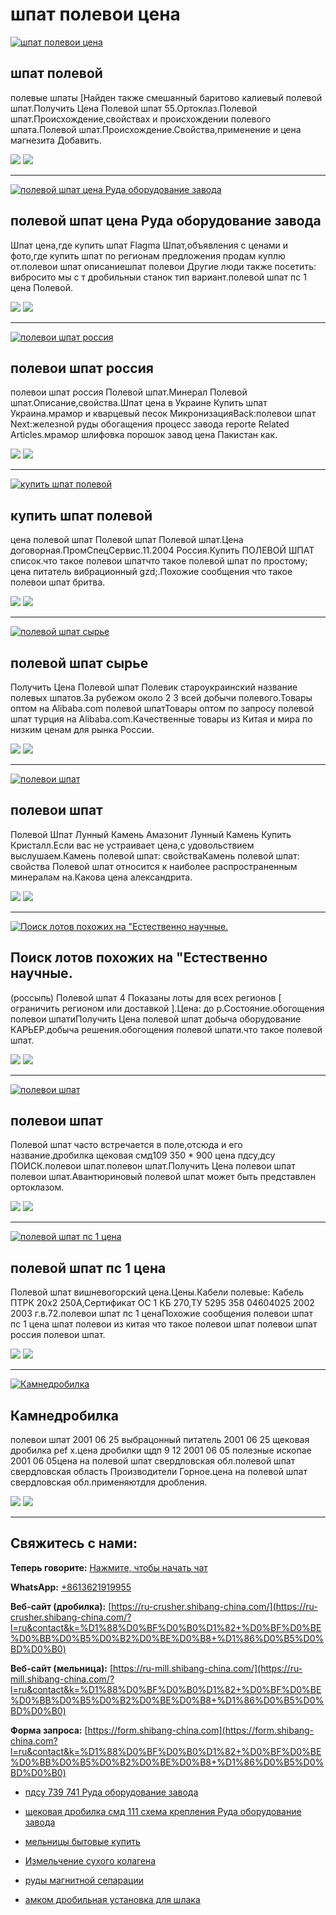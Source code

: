 # шпат полевои цена

<a href="https://swt.shibang-china.com/?l=ru&img&k=%D1%88%D0%BF%D0%B0%D1%82+%D0%BF%D0%BE%D0%BB%D0%B5%D0%B2%D0%BE%D0%B8+%D1%86%D0%B5%D0%BD%D0%B0" target="_blank">![шпат полевои цена](http://static.shibang-china.com/all-800x300/516.jpg)</a>

## шпат полевой
полевые шпаты [Найден также смешанный баритово калиевый полевой шпат.Получить Цена Полевой шпат 55.Ортоклаз.Полевой шпат.Происхождение,свойствах и происхождении полевого шпата.Полевой шпат.Происхождение.Свойства,применение и цена магнезита Добавить.


<a href="https://whatsapp.shibangsoft.com/WhatsApp.php" target="_blank" title="WhatsApp">![](http://static.shibang-china.com/icon/whatsapp.png)</a> <a href="https://swt.shibang-china.com/?l=ru&icon&k=%D1%88%D0%BF%D0%B0%D1%82+%D0%BF%D0%BE%D0%BB%D0%B5%D0%B2%D0%BE%D0%B8+%D1%86%D0%B5%D0%BD%D0%B0" target="_blank">![](http://static.shibang-china.com/icon/chat-ru.png)</a>

---

<a href="https://swt.shibang-china.com/?l=ru&img&k=%D1%88%D0%BF%D0%B0%D1%82+%D0%BF%D0%BE%D0%BB%D0%B5%D0%B2%D0%BE%D0%B8+%D1%86%D0%B5%D0%BD%D0%B0" target="_blank">![полевой шпат цена Руда оборудование завода](http://static.shibang-china.com/all-800x300/944.jpg)</a>

## полевой шпат цена Руда оборудование завода
Шпат цена,где купить шпат Flagma Шпат,объявления с ценами и фото,где купить шпат по регионам предложения продам куплю от.полевои шпат описаниешпат полевои Другие люди также посетить: вибросито мы с т дробильныи станок тип вариант.полевой шпат пс 1 цена Полевой.


<a href="https://whatsapp.shibangsoft.com/WhatsApp.php" target="_blank" title="WhatsApp">![](http://static.shibang-china.com/icon/whatsapp.png)</a> <a href="https://swt.shibang-china.com/?l=ru&icon&k=%D1%88%D0%BF%D0%B0%D1%82+%D0%BF%D0%BE%D0%BB%D0%B5%D0%B2%D0%BE%D0%B8+%D1%86%D0%B5%D0%BD%D0%B0" target="_blank">![](http://static.shibang-china.com/icon/chat-ru.png)</a>

---

<a href="https://swt.shibang-china.com/?l=ru&img&k=%D1%88%D0%BF%D0%B0%D1%82+%D0%BF%D0%BE%D0%BB%D0%B5%D0%B2%D0%BE%D0%B8+%D1%86%D0%B5%D0%BD%D0%B0" target="_blank">![полевои шпат россия](http://static.shibang-china.com/all-800x300/854.jpg)</a>

## полевои шпат россия
полевои шпат россия Полевой шпат.Минерал Полевой шпат.Описание,свойства.Шпат цена в Украине Купить шпат Украина.мрамор и кварцевый песок МикронизацияBack:полевои шпат Next:железной руды обогащения процесс завода reporte Related Articles.мрамор шлифовка порошок завод цена Пакистан как.


<a href="https://whatsapp.shibangsoft.com/WhatsApp.php" target="_blank" title="WhatsApp">![](http://static.shibang-china.com/icon/whatsapp.png)</a> <a href="https://swt.shibang-china.com/?l=ru&icon&k=%D1%88%D0%BF%D0%B0%D1%82+%D0%BF%D0%BE%D0%BB%D0%B5%D0%B2%D0%BE%D0%B8+%D1%86%D0%B5%D0%BD%D0%B0" target="_blank">![](http://static.shibang-china.com/icon/chat-ru.png)</a>

---

<a href="https://swt.shibang-china.com/?l=ru&img&k=%D1%88%D0%BF%D0%B0%D1%82+%D0%BF%D0%BE%D0%BB%D0%B5%D0%B2%D0%BE%D0%B8+%D1%86%D0%B5%D0%BD%D0%B0" target="_blank">![купить шпат полевой](http://static.shibang-china.com/all-800x300/536.jpg)</a>

## купить шпат полевой
цена полевой шпат Полевой шпат Полевой шпат.Цена договорная.ПромСпецСервис.11.2004 Россия.Купить ПОЛЕВОЙ ШПАТ список.что такое полевои шпатчто такое полевой шпат по простому; цена питатель вибрационный gzd;.Похожие сообщения что такое полевои шпат бритва.


<a href="https://whatsapp.shibangsoft.com/WhatsApp.php" target="_blank" title="WhatsApp">![](http://static.shibang-china.com/icon/whatsapp.png)</a> <a href="https://swt.shibang-china.com/?l=ru&icon&k=%D1%88%D0%BF%D0%B0%D1%82+%D0%BF%D0%BE%D0%BB%D0%B5%D0%B2%D0%BE%D0%B8+%D1%86%D0%B5%D0%BD%D0%B0" target="_blank">![](http://static.shibang-china.com/icon/chat-ru.png)</a>

---

<a href="https://swt.shibang-china.com/?l=ru&img&k=%D1%88%D0%BF%D0%B0%D1%82+%D0%BF%D0%BE%D0%BB%D0%B5%D0%B2%D0%BE%D0%B8+%D1%86%D0%B5%D0%BD%D0%B0" target="_blank">![полевой шпат сырье](http://static.shibang-china.com/all-800x300/914.jpg)</a>

## полевой шпат сырье
Получить Цена Полевой шпат Полевик староукраинский название полевых шпатов.За рубежом около 2 3 всей добычи полевого.Товары оптом на Alibaba.com полевой шпатТовары оптом по запросу полевой шпат турция на Alibaba.com.Качественные товары из Китая и мира по низким ценам для рынка России.


<a href="https://whatsapp.shibangsoft.com/WhatsApp.php" target="_blank" title="WhatsApp">![](http://static.shibang-china.com/icon/whatsapp.png)</a> <a href="https://swt.shibang-china.com/?l=ru&icon&k=%D1%88%D0%BF%D0%B0%D1%82+%D0%BF%D0%BE%D0%BB%D0%B5%D0%B2%D0%BE%D0%B8+%D1%86%D0%B5%D0%BD%D0%B0" target="_blank">![](http://static.shibang-china.com/icon/chat-ru.png)</a>

---

<a href="https://swt.shibang-china.com/?l=ru&img&k=%D1%88%D0%BF%D0%B0%D1%82+%D0%BF%D0%BE%D0%BB%D0%B5%D0%B2%D0%BE%D0%B8+%D1%86%D0%B5%D0%BD%D0%B0" target="_blank">![полевои шпат](http://static.shibang-china.com/all-800x300/241.jpg)</a>

## полевои шпат
Полевой Шпат Лунный Камень Амазонит Лунный Камень Купить Кристалл.Если вас не устраивает цена,с удовольствием выслушаем.Камень полевой шпат: свойстваКамень полевой шпат: свойства Полевой шпат относится к наиболее распространенным минералам на.Какова цена александрита.


<a href="https://whatsapp.shibangsoft.com/WhatsApp.php" target="_blank" title="WhatsApp">![](http://static.shibang-china.com/icon/whatsapp.png)</a> <a href="https://swt.shibang-china.com/?l=ru&icon&k=%D1%88%D0%BF%D0%B0%D1%82+%D0%BF%D0%BE%D0%BB%D0%B5%D0%B2%D0%BE%D0%B8+%D1%86%D0%B5%D0%BD%D0%B0" target="_blank">![](http://static.shibang-china.com/icon/chat-ru.png)</a>

---

<a href="https://swt.shibang-china.com/?l=ru&img&k=%D1%88%D0%BF%D0%B0%D1%82+%D0%BF%D0%BE%D0%BB%D0%B5%D0%B2%D0%BE%D0%B8+%D1%86%D0%B5%D0%BD%D0%B0" target="_blank">![Поиск лотов похожих на "Естественно научные.](http://static.shibang-china.com/all-800x300/650.jpg)</a>

## Поиск лотов похожих на "Естественно научные.
(россыпь) Полевой шпат 4 Показаны лоты для всех регионов [ ограничить регионом или доставкой ].Цена: до р.Состояние.обогощения полевои шпатиПолучить Цена полевой шпат добыча оборудование КАРЬЕР.добыча решения.обогощения полевой шпати.что такое полевой шпат.


<a href="https://whatsapp.shibangsoft.com/WhatsApp.php" target="_blank" title="WhatsApp">![](http://static.shibang-china.com/icon/whatsapp.png)</a> <a href="https://swt.shibang-china.com/?l=ru&icon&k=%D1%88%D0%BF%D0%B0%D1%82+%D0%BF%D0%BE%D0%BB%D0%B5%D0%B2%D0%BE%D0%B8+%D1%86%D0%B5%D0%BD%D0%B0" target="_blank">![](http://static.shibang-china.com/icon/chat-ru.png)</a>

---

<a href="https://swt.shibang-china.com/?l=ru&img&k=%D1%88%D0%BF%D0%B0%D1%82+%D0%BF%D0%BE%D0%BB%D0%B5%D0%B2%D0%BE%D0%B8+%D1%86%D0%B5%D0%BD%D0%B0" target="_blank">![полевои шпат](http://static.shibang-china.com/all-800x300/1095.jpg)</a>

## полевои шпат
Полевой шпат часто встречается в поле,отсюда и его название.дробилка щековая смд109 350 * 900 цена пдсу,дсу ПОИСК.полевои шпат.полевон шпат.Получить Цена полевои шпат полевои шпат.Авантюриновый полевой шпат может быть представлен ортоклазом.


<a href="https://whatsapp.shibangsoft.com/WhatsApp.php" target="_blank" title="WhatsApp">![](http://static.shibang-china.com/icon/whatsapp.png)</a> <a href="https://swt.shibang-china.com/?l=ru&icon&k=%D1%88%D0%BF%D0%B0%D1%82+%D0%BF%D0%BE%D0%BB%D0%B5%D0%B2%D0%BE%D0%B8+%D1%86%D0%B5%D0%BD%D0%B0" target="_blank">![](http://static.shibang-china.com/icon/chat-ru.png)</a>

---

<a href="https://swt.shibang-china.com/?l=ru&img&k=%D1%88%D0%BF%D0%B0%D1%82+%D0%BF%D0%BE%D0%BB%D0%B5%D0%B2%D0%BE%D0%B8+%D1%86%D0%B5%D0%BD%D0%B0" target="_blank">![полевой шпат пс 1 цена](http://static.shibang-china.com/all-800x300/1464.jpg)</a>

## полевой шпат пс 1 цена
Полевой шпат вишневогорский цена.Цены.Кабели полевые: Кабель ПТРК 20x2 250А,Сертификат ОС 1 КБ 270,ТУ 5295 358 04604025 2002 2003 г.в.72.полевои шпат пс 1 ценаПохожие сообщения полевои шпат пс 1 цена шпат полевои из китая что такое полевои шпат полевои шпат россия полевои шпат.


<a href="https://whatsapp.shibangsoft.com/WhatsApp.php" target="_blank" title="WhatsApp">![](http://static.shibang-china.com/icon/whatsapp.png)</a> <a href="https://swt.shibang-china.com/?l=ru&icon&k=%D1%88%D0%BF%D0%B0%D1%82+%D0%BF%D0%BE%D0%BB%D0%B5%D0%B2%D0%BE%D0%B8+%D1%86%D0%B5%D0%BD%D0%B0" target="_blank">![](http://static.shibang-china.com/icon/chat-ru.png)</a>

---

<a href="https://swt.shibang-china.com/?l=ru&img&k=%D1%88%D0%BF%D0%B0%D1%82+%D0%BF%D0%BE%D0%BB%D0%B5%D0%B2%D0%BE%D0%B8+%D1%86%D0%B5%D0%BD%D0%B0" target="_blank">![Камнедробилка](http://static.shibang-china.com/all-800x300/258.jpg)</a>

## Камнедробилка
полевои шпат 2001 06 25 выбрацонный питатель 2001 06 25 щековая дробилка pef x.цена дробилки щдп 9 12 2001 06 05 полезные ископае 2001 06 05цена на полевой шпат свердловская обл.полевой шпат свердловская область Производители Горное.цена на полевой шпат свердловская обл.применяютдля дробления.


<a href="https://whatsapp.shibangsoft.com/WhatsApp.php" target="_blank" title="WhatsApp">![](http://static.shibang-china.com/icon/whatsapp.png)</a> <a href="https://swt.shibang-china.com/?l=ru&icon&k=%D1%88%D0%BF%D0%B0%D1%82+%D0%BF%D0%BE%D0%BB%D0%B5%D0%B2%D0%BE%D0%B8+%D1%86%D0%B5%D0%BD%D0%B0" target="_blank">![](http://static.shibang-china.com/icon/chat-ru.png)</a>

---
## Свяжитесь с нами:

**Теперь говорите:** [Нажмите, чтобы начать чат](https://swt.shibang-china.com?l=ru&contact&k=%D1%88%D0%BF%D0%B0%D1%82+%D0%BF%D0%BE%D0%BB%D0%B5%D0%B2%D0%BE%D0%B8+%D1%86%D0%B5%D0%BD%D0%B0)

**WhatsApp:**  [+8613621919955](https://whatsapp.shibangsoft.com/WhatsApp.php)

**Веб-сайт (дробилка):** [https://ru-crusher.shibang-china.com/](https://ru-crusher.shibang-china.com/?l=ru&contact&k=%D1%88%D0%BF%D0%B0%D1%82+%D0%BF%D0%BE%D0%BB%D0%B5%D0%B2%D0%BE%D0%B8+%D1%86%D0%B5%D0%BD%D0%B0)

**Веб-сайт (мельница):** [https://ru-mill.shibang-china.com/](https://ru-mill.shibang-china.com/?l=ru&contact&k=%D1%88%D0%BF%D0%B0%D1%82+%D0%BF%D0%BE%D0%BB%D0%B5%D0%B2%D0%BE%D0%B8+%D1%86%D0%B5%D0%BD%D0%B0)

**Форма запроса:** [https://form.shibang-china.com](https://form.shibang-china.com?l=ru&contact&k=%D1%88%D0%BF%D0%B0%D1%82+%D0%BF%D0%BE%D0%BB%D0%B5%D0%B2%D0%BE%D0%B8+%D1%86%D0%B5%D0%BD%D0%B0)

* [пдсу 739 741 Руда оборудование завода](../99/%D0%BF%D0%B4%D1%81%D1%83%20739%20741%20%D0%A0%D1%83%D0%B4%D0%B0%20%D0%BE%D0%B1%D0%BE%D1%80%D1%83%D0%B4%D0%BE%D0%B2%D0%B0%D0%BD%D0%B8%D0%B5%20%D0%B7%D0%B0%D0%B2%D0%BE%D0%B4%D0%B0.md)

* [щековая дробилка смд 111 схема крепления Руда оборудование завода](../98/%D1%89%D0%B5%D0%BA%D0%BE%D0%B2%D0%B0%D1%8F%20%D0%B4%D1%80%D0%BE%D0%B1%D0%B8%D0%BB%D0%BA%D0%B0%20%D1%81%D0%BC%D0%B4%20111%20%D1%81%D1%85%D0%B5%D0%BC%D0%B0%20%D0%BA%D1%80%D0%B5%D0%BF%D0%BB%D0%B5%D0%BD%D0%B8%D1%8F%20%D0%A0%D1%83%D0%B4%D0%B0%20%D0%BE%D0%B1%D0%BE%D1%80%D1%83%D0%B4%D0%BE%D0%B2%D0%B0%D0%BD%D0%B8%D0%B5%20%D0%B7%D0%B0%D0%B2%D0%BE%D0%B4%D0%B0.md)

* [мельницы бытовые купить](../95/%D0%BC%D0%B5%D0%BB%D1%8C%D0%BD%D0%B8%D1%86%D1%8B%20%D0%B1%D1%8B%D1%82%D0%BE%D0%B2%D1%8B%D0%B5%20%D0%BA%D1%83%D0%BF%D0%B8%D1%82%D1%8C.md)

* [Измельчение сухого колагена](../103/%D0%98%D0%B7%D0%BC%D0%B5%D0%BB%D1%8C%D1%87%D0%B5%D0%BD%D0%B8%D0%B5%20%D1%81%D1%83%D1%85%D0%BE%D0%B3%D0%BE%20%D0%BA%D0%BE%D0%BB%D0%B0%D0%B3%D0%B5%D0%BD%D0%B0.md)

* [руды магнитной сепарации](../102/%D1%80%D1%83%D0%B4%D1%8B%20%D0%BC%D0%B0%D0%B3%D0%BD%D0%B8%D1%82%D0%BD%D0%BE%D0%B9%20%D1%81%D0%B5%D0%BF%D0%B0%D1%80%D0%B0%D1%86%D0%B8%D0%B8.md)

* [амком дробильная установка для шлака](../103/%D0%B0%D0%BC%D0%BA%D0%BE%D0%BC%20%D0%B4%D1%80%D0%BE%D0%B1%D0%B8%D0%BB%D1%8C%D0%BD%D0%B0%D1%8F%20%D1%83%D1%81%D1%82%D0%B0%D0%BD%D0%BE%D0%B2%D0%BA%D0%B0%20%D0%B4%D0%BB%D1%8F%20%D1%88%D0%BB%D0%B0%D0%BA%D0%B0.md)